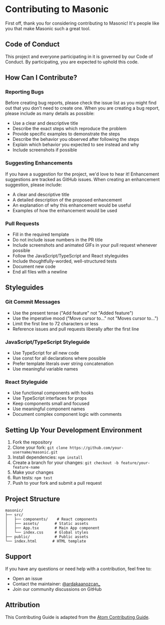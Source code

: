 # Contributing to Masonic

First off, thank you for considering contributing to Masonic! It's people like you that make Masonic such a great tool.

## Code of Conduct

This project and everyone participating in it is governed by our Code of Conduct. By participating, you are expected to uphold this code.

## How Can I Contribute?

### Reporting Bugs

Before creating bug reports, please check the issue list as you might find out that you don't need to create one. When you are creating a bug report, please include as many details as possible:

* Use a clear and descriptive title
* Describe the exact steps which reproduce the problem
* Provide specific examples to demonstrate the steps
* Describe the behavior you observed after following the steps
* Explain which behavior you expected to see instead and why
* Include screenshots if possible

### Suggesting Enhancements

If you have a suggestion for the project, we'd love to hear it! Enhancement suggestions are tracked as GitHub issues. When creating an enhancement suggestion, please include:

* A clear and descriptive title
* A detailed description of the proposed enhancement
* An explanation of why this enhancement would be useful
* Examples of how the enhancement would be used

### Pull Requests

* Fill in the required template
* Do not include issue numbers in the PR title
* Include screenshots and animated GIFs in your pull request whenever possible
* Follow the JavaScript/TypeScript and React styleguides
* Include thoughtfully-worded, well-structured tests
* Document new code
* End all files with a newline

## Styleguides

### Git Commit Messages

* Use the present tense ("Add feature" not "Added feature")
* Use the imperative mood ("Move cursor to..." not "Moves cursor to...")
* Limit the first line to 72 characters or less
* Reference issues and pull requests liberally after the first line

### JavaScript/TypeScript Styleguide

* Use TypeScript for all new code
* Use const for all declarations where possible
* Prefer template literals over string concatenation
* Use meaningful variable names

### React Styleguide

* Use functional components with hooks
* Use TypeScript interfaces for props
* Keep components small and focused
* Use meaningful component names
* Document complex component logic with comments

## Setting Up Your Development Environment

1. Fork the repository
2. Clone your fork: `git clone https://github.com/your-username/masonic.git`
3. Install dependencies: `npm install`
4. Create a branch for your changes: `git checkout -b feature/your-feature-name`
5. Make your changes
6. Run tests: `npm test`
7. Push to your fork and submit a pull request

## Project Structure

```
masonic/
├── src/
│   ├── components/    # React components
│   ├── assets/       # Static assets
│   ├── App.tsx       # Main App component
│   └── index.css     # Global styles
├── public/           # Public assets
└── index.html       # HTML template
```

## Support

If you have any questions or need help with a contribution, feel free to:

* Open an issue
* Contact the maintainer: [@ardakaanozcan_](https://twitter.com/ardakaanozcan_)
* Join our community discussions on GitHub

## Attribution

This Contributing Guide is adapted from the [Atom Contributing Guide](https://github.com/atom/atom/blob/master/CONTRIBUTING.md). 